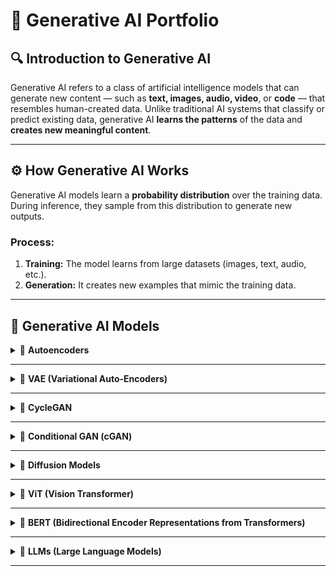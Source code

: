 # 🌟 Generative AI Portfolio

## 🔍 Introduction to Generative AI

Generative AI refers to a class of artificial intelligence models that can generate new content — such as **text, images, audio, video**, or **code** — that resembles human-created data. Unlike traditional AI systems that classify or predict existing data, generative AI **learns the patterns** of the data and **creates new meaningful content**.

---

## ⚙️ How Generative AI Works

Generative AI models learn a **probability distribution** over the training data. During inference, they sample from this distribution to generate new outputs.

### Process:

1. **Training:** The model learns from large datasets (images, text, audio, etc.).
2. **Generation:** It creates new examples that mimic the training data.

---

## 🧠 Generative AI Models

<details>
<summary>🔹 <strong>Autoencoders</strong></summary>

Designed and implemented a fully connected autoencoder neural network for unsupervised feature learning, with a focus on image compression and reconstruction. The model was trained on the Fashion MNIST dataset, enabling it to learn compact, lower-dimensional representations of grayscale fashion images. These compressed representations were then used to accurately reconstruct the original inputs, demonstrating the model’s ability to retain essential visual features while reducing dimensionality.

Architecture :
1. Input Dimension: 784 (28×28 grayscale image flattened)
2. Encoder:
    Dense Layer 1: 512 neurons with ReLU activation
    Dense Layer 2: 32 neurons (bottleneck layer)
3. Latent Space:
    32-dimensional compressed representation capturing the essential features of the input image .
4. Decoder:
   Dense Layer 1: 512 neurons with ReLU activation
   Output Layer: 784 neurons with Sigmoid activation (reshaped to 28×28)
   Loss Function: Mean Squared Error (MSE)
5. Optimizer: Adam

![Autoencoder Output](autoencoder.jpeg)

Functional Flow :
1 . Input: Grayscale fashion image (e.g., handbag) is provided as input to the encoder.
2 . Encoding: The encoder compresses the input from 784 to 32 dimensions, capturing key visual features.
3 .  Decoding: The decoder reconstructs the original image from this compressed representation.
4 . Output: A reconstructed version of the original image is generated, maintaining visual similarity while discarding redundant information.

Key Benefits and Applications  :
1. Dimensionality Reduction: Compresses high-dimensional input images into a compact latent space.
2. Feature Learning: Learns meaningful, low-dimensional representations without supervision.
3. Denoising Capability: Robust against noise, enabling cleaner reconstructions.
4. Efficient Storage & Transmission: Reduced data size makes it suitable for memory-constrained systems.
5. Foundation for Generative Models: Can be extended into advanced models such as Variational Autoencoders (VAEs).


**Output Example:**  
![Autoencoder Output](autoencoder_output.png)

🔗 [Open my Google Colab notebook](https://colab.research.google.com/drive/1VctKToXz5HnEq3hgnZk5fyVwTOx2_AJ8)


</details>

---

<details>
<summary>🔹 <strong>VAE (Variational Auto-Encoders)</strong></summary>
A Variational Autoencoder (VAE) is a type of neural network that not only compresses data like a regular autoencoder but also learns a probabilistic latent space, allowing it to generate new data that looks like the training data (e.g., new handwritten digits).

Architecture :
1. Encoder: Converts the input (e.g., an image) into a compressed representation, but instead of a single point, it outputs a distribution (mean and variance).
2. Latent Sampling: Samples a point from this distribution using a special trick to allow training.
3. Decoder: Reconstructs the input from this sampled point.
4. Loss Function: Encourages the reconstruction to be accurate and the latent space to be well-structured.

![vae_bd](https://github.com/user-attachments/assets/a4b2c347-1fb0-4822-a96c-6718deb5d3b6)


**Output Example:**  
![vae_op](https://github.com/user-attachments/assets/5ff71441-0162-4f35-80d0-4602ca1a56b2)

🔗 [Open my Google Colab notebook](https://colab.research.google.com/drive/1vYlGMwf08j50uokxhn2C31NA5_RWlNM1

</details>

---

<details>
<summary>🔹 <strong>CycleGAN</strong></summary>

CycleGAN enables image-to-image translation **without paired data**.

**Use Cases:**
- Photo ↔ Painting
- Horse ↔ Zebra
- Summer ↔ Winter

**Output Example:**  
![CycleGAN Output](./cyclegan/images/output.png)

🔗 [View CycleGAN Project](./cyclegan/README.md)

</details>

---

<details>
<summary>🔹 <strong>Conditional GAN (cGAN)</strong></summary>

cGANs are conditioned on input variables like class labels to generate class-specific outputs.

**Use Cases:**
- Digit generation by label
- Face synthesis from attributes
- Text-to-image synthesis

**Output Example:**  
![cGAN Output](./cgan/images/output.png)

🔗 [View Conditional GAN Project](./cgan/README.md)

</details>

---

<details>
<summary>🔹 <strong>Diffusion Models</strong></summary>

A diffusion model is a generative model that learns to create data by reversing a gradual noising process.
During training, it adds noise to data over many steps (forward process) to learn the degradation pattern.
In generation, it starts from random noise and denoises it step-by-step to produce realistic samples.
Diffusion models are known for their stability, high-quality outputs, and flexibility across data types.


The forward process is a Markov process that gradually adds Gaussian noise to training data over a series of TT timesteps, transforming structured data into pure noise.

![diffusion_model](diffusion model.jpeg)



Purpose
The forward process simulates a noise corruption trajectory, which the model learns to reverse during training. It provides a structured way to model complex data distributions through gradual degradation.

![diffusion_model](diffusion_model_1.png)



Key Advantages
Stable Training
Optimized with a simple loss (e.g., noise prediction), avoiding adversarial instability.
Theoretical Soundness
Based on probabilistic principles with a tractable and interpretable likelihood.
High-Quality Samples
Enables generation of photorealistic, diverse outputs across modalities.
No Mode Collapse
Captures full data diversity, unlike GANs.
Versatility
Adaptable to tasks like inpainting, super-resolution, and conditional generation.

![diffusion_model](diffusionimage.png)

**Output Example:**  
![Diffusion Output](noise2.png)

🔗 [Open my Google Colab notebook](https://colab.research.google.com/drive/1An-eHvPoHJNW9nqR2YodlKB-I3Z56toD#scrollTo=YDNH6xsx0tZr)

</details>

---

<details>
<summary>🔹 <strong>ViT (Vision Transformer)</strong></summary>

ViT splits an image into patches and applies transformer encoders on them — treating image patches like tokens in NLP.

**Use Cases:**
- Image classification
- Object detection
- Medical image analysis

**Output Example:**  
![ViT Output](./vit/images/output.png)

🔗 [View ViT Project](./vit/README.md)

</details>

---

<details>
<summary>🔹 <strong>BERT (Bidirectional Encoder Representations from Transformers)</strong></summary>

BERT is a transformer model trained on masked language modeling and next sentence prediction.

**Use Cases:**
- Sentiment analysis
- Q&A systems
- Named Entity Recognition (NER)

**Output Example:**  
![BERT Output](./bert/images/output.png)

🔗 [View BERT Project](./bert/README.md)

</details>

---

<details>
<summary>🔹 <strong>LLMs (Large Language Models)</strong></summary>

LLMs like GPT, LLaMA, and Claude are trained on billions of tokens and used for generative text tasks.

**Use Cases:**
- Text generation
- Summarization
- Translation
- Code generation

**Output Example:**  
![LLM Output](./llm/images/output.png)

🔗 [View LLM Project](./llm/README.md)

</details>

---




